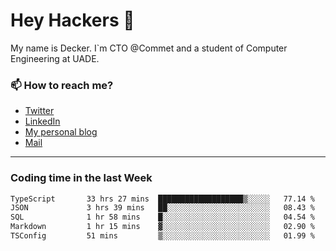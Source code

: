 # Hey Hackers 👋

My name is Decker. I`m CTO @Commet and a student of Computer Engineering at UADE.

### 📫 How to reach me?
- [Twitter](https://x.com/0xDecker) 
- [LinkedIn](https://www.linkedin.com/in/decker-urbano/) 
- [My personal blog](http://decker.sh) 
- [Mail](mailto:me@decker.sh)

---

### Coding time in the last Week

<!--START_SECTION:waka-->

```txt
TypeScript       33 hrs 27 mins  ███████████████████▒░░░░░   77.14 %
JSON             3 hrs 39 mins   ██░░░░░░░░░░░░░░░░░░░░░░░   08.43 %
SQL              1 hr 58 mins    █░░░░░░░░░░░░░░░░░░░░░░░░   04.54 %
Markdown         1 hr 15 mins    ▓░░░░░░░░░░░░░░░░░░░░░░░░   02.90 %
TSConfig         51 mins         ▒░░░░░░░░░░░░░░░░░░░░░░░░   01.99 %
```

<!--END_SECTION:waka-->
